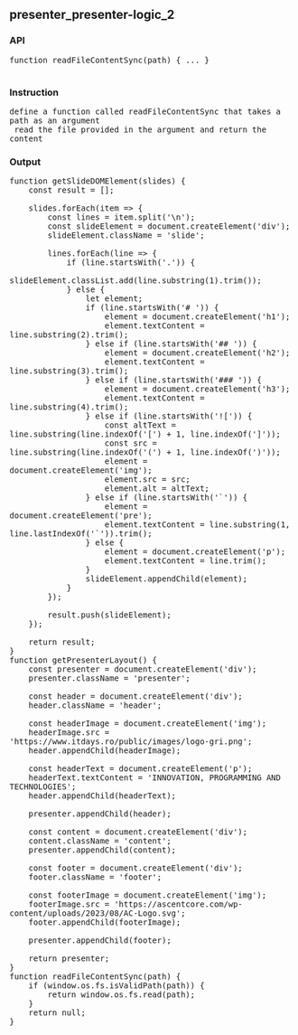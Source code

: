 ## presenter_presenter-logic_2
### API

<pre style='text-wrap: wrap'>
function readFileContentSync(path) { ... }

</pre>
### Instruction

<pre style='text-wrap: wrap'>
define a function called readFileContentSync that takes a path as an argument
 read the file provided in the argument and return the content
</pre>
### Output

<pre style='text-wrap: wrap'>
function getSlideDOMElement(slides) {
    const result = [];
    
    slides.forEach(item => {
        const lines = item.split('\n');
        const slideElement = document.createElement('div');
        slideElement.className = 'slide';

        lines.forEach(line => {
            if (line.startsWith('.')) {
                slideElement.classList.add(line.substring(1).trim());
            } else {
                let element;
                if (line.startsWith('# ')) {
                    element = document.createElement('h1');
                    element.textContent = line.substring(2).trim();
                } else if (line.startsWith('## ')) {
                    element = document.createElement('h2');
                    element.textContent = line.substring(3).trim();
                } else if (line.startsWith('### ')) {
                    element = document.createElement('h3');
                    element.textContent = line.substring(4).trim();
                } else if (line.startsWith('![')) {
                    const altText = line.substring(line.indexOf('[') + 1, line.indexOf(']'));
                    const src = line.substring(line.indexOf('(') + 1, line.indexOf(')'));
                    element = document.createElement('img');
                    element.src = src;
                    element.alt = altText;
                } else if (line.startsWith('`')) {
                    element = document.createElement('pre');
                    element.textContent = line.substring(1, line.lastIndexOf('`')).trim();
                } else {
                    element = document.createElement('p');
                    element.textContent = line.trim();
                }
                slideElement.appendChild(element);
            }
        });

        result.push(slideElement);
    });

    return result;
}
function getPresenterLayout() {
    const presenter = document.createElement('div');
    presenter.className = 'presenter';

    const header = document.createElement('div');
    header.className = 'header';

    const headerImage = document.createElement('img');
    headerImage.src = 'https://www.itdays.ro/public/images/logo-gri.png';
    header.appendChild(headerImage);

    const headerText = document.createElement('p');
    headerText.textContent = 'INNOVATION, PROGRAMMING AND TECHNOLOGIES';
    header.appendChild(headerText);

    presenter.appendChild(header);

    const content = document.createElement('div');
    content.className = 'content';
    presenter.appendChild(content);

    const footer = document.createElement('div');
    footer.className = 'footer';

    const footerImage = document.createElement('img');
    footerImage.src = 'https://ascentcore.com/wp-content/uploads/2023/08/AC-Logo.svg';
    footer.appendChild(footerImage);

    presenter.appendChild(footer);

    return presenter;
}
function readFileContentSync(path) {
    if (window.os.fs.isValidPath(path)) {
        return window.os.fs.read(path);
    }
    return null;
}

</pre>
